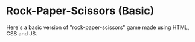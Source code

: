 # Rock-Paper-Scissors (Basic)

Here's a basic version of "rock-paper-scissors" game made using HTML, CSS and JS.
